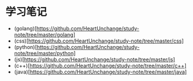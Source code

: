 # 学习笔记

* (golang)[https://github.com/HeartUnchange/study-note/tree/master/golang]
* (css)[https://github.com/HeartUnchange/study-note/tree/master/css]
* (python)[https://github.com/HeartUnchange/study-note/tree/master/python]
* (js)[https://github.com/HeartUnchange/study-note/tree/master/js] 
* (c++)[https://github.com/HeartUnchange/study-note/tree/master/c++] 
* (java)[https://github.com/HeartUnchange/study-note/tree/master/java] 
